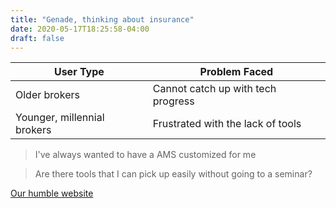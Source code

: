 ```yaml
---
title: "Genade, thinking about insurance"
date: 2020-05-17T18:25:58-04:00
draft: false
---
```




User Type | Problem Faced
------------ | -------------
Older brokers | Cannot catch up with tech progress
Younger, millennial brokers | Frustrated with the lack of tools

> I've always wanted to have a AMS customized for me

> Are there tools that I can pick up easily without going to a seminar?

[Our humble website](http://genade.co)

